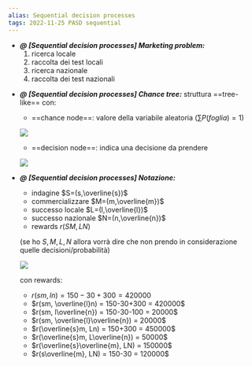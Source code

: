 ```yaml
---
alias: Sequential decision processes
tags: 2022-11-25 PASD sequential
---
```


- ***@ [Sequential decision processes] Marketing problem:***
	1. ricerca locale
	2. raccolta dei test locali
	3. ricerca nazionale
	4. raccolta dei test nazionali
<!--ID: 1670238008476-->


- ***@ [Sequential decision processes] Chance tree:***
	struttura ==tree-like== con:
	- ==chance node==: valore della variabile aleatoria ($\sum{P(foglia)}=1$)

	![](Uni/PASD/img/chancenode.jpeg)

	- ==decision node==: indica una decisione da prendere

	![](Uni/PASD/img/decnode.jpeg)
<!--ID: 1670238008483-->


- ***@ [Sequential decision processes] Notazione:***
	- indagine $S=(s,\overline{s})$
	- commercializzare $M=(m,\overline{m})$
	- successo locale $L=(l,\overline{l})$
	- successo nazionale $N=(n,\overline{n})$
	- rewards $r(SM,LN)$

	(se ho $S,M,L,N$ allora vorrà dire che non prendo in considerazione quelle decisioni/probabilità)

	![](Uni/PASD/img/mark.jpeg)
	
	con rewards:
	- $r(sm, ln) = 150-30+300 = 420000$
	- $r(sm, \overline{l}n) = 150-30+300 = 420000$
	- $r(sm, l\overline{n}) = 150-30-100 = 20000$
	- $r(sm, \overline{l}\overline{n}) = 20000$
	- $r(\overline{s}m, Ln) = 150+300 = 450000$
	- $r(\overline{s}m, L\overline{n}) = 50000$
	- $r(\overline{s}\overline{m}, LN) = 150000$
	- $r(s\overline{m}, LN) = 150-30 = 120000$
<!--ID: 1670238008489-->